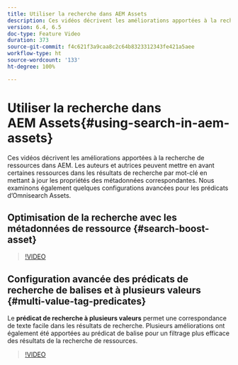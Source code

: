 ```yaml
---
title: Utiliser la recherche dans AEM Assets
description: Ces vidéos décrivent les améliorations apportées à la recherche de ressources dans AEM. Les auteurs et autrices peuvent mettre en avant certaines ressources dans les résultats de recherche par mot-clé en mettant à jour les propriétés des métadonnées correspondantes. Nous examinons également quelques configurations avancées pour les prédicats d’Omnisearch Assets.
version: 6.4, 6.5
doc-type: Feature Video
duration: 373
source-git-commit: f4c621f3a9caa8c2c64b8323312343fe421a5aee
workflow-type: ht
source-wordcount: '133'
ht-degree: 100%

---
```



# Utiliser la recherche dans AEM Assets{#using-search-in-aem-assets}

Ces vidéos décrivent les améliorations apportées à la recherche de ressources dans AEM. Les auteurs et autrices peuvent mettre en avant certaines ressources dans les résultats de recherche par mot-clé en mettant à jour les propriétés des métadonnées correspondantes. Nous examinons également quelques configurations avancées pour les prédicats d’Omnisearch Assets.

## Optimisation de la recherche avec les métadonnées de ressource {#search-boost-asset}

>[!VIDEO](https://video.tv.adobe.com/v/16766?quality=12&learn=on)

## Configuration avancée des prédicats de recherche de balises et à plusieurs valeurs {#multi-value-tag-predicates}

Le **prédicat de recherche à plusieurs valeurs** permet une correspondance de texte facile dans les résultats de recherche. Plusieurs améliorations ont également été apportées au prédicat de balise pour un filtrage plus efficace des résultats de la recherche de ressources.

>[!VIDEO](https://video.tv.adobe.com/v/16457?quality=12&learn=on)
